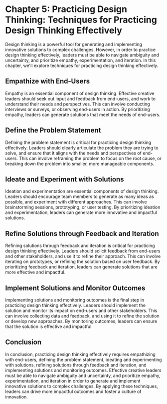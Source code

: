 Chapter 5: Practicing Design Thinking: Techniques for Practicing Design Thinking Effectively
============================================================================================

Design thinking is a powerful tool for generating and implementing innovative solutions to complex challenges. However, in order to practice design thinking effectively, leaders must be able to navigate ambiguity and uncertainty, and prioritize empathy, experimentation, and iteration. In this chapter, we'll explore techniques for practicing design thinking effectively.

Empathize with End-Users
------------------------

Empathy is an essential component of design thinking. Effective creative leaders should seek out input and feedback from end-users, and work to understand their needs and perspectives. This can involve conducting interviews or surveys, or observing end-users in action. By prioritizing empathy, leaders can generate solutions that meet the needs of end-users.

Define the Problem Statement
----------------------------

Defining the problem statement is critical for practicing design thinking effectively. Leaders should clearly articulate the problem they are trying to solve, and ensure that it aligns with the needs and perspectives of end-users. This can involve reframing the problem to focus on the root cause, or breaking down the problem into smaller, more manageable components.

Ideate and Experiment with Solutions
------------------------------------

Ideation and experimentation are essential components of design thinking. Leaders should encourage team members to generate as many ideas as possible, and experiment with different approaches. This can involve brainstorming sessions, prototyping, or user testing. By prioritizing ideation and experimentation, leaders can generate more innovative and impactful solutions.

Refine Solutions through Feedback and Iteration
-----------------------------------------------

Refining solutions through feedback and iteration is critical for practicing design thinking effectively. Leaders should solicit feedback from end-users and other stakeholders, and use it to refine their approach. This can involve iterating on prototypes, or refining the solution based on user feedback. By prioritizing feedback and iteration, leaders can generate solutions that are more effective and impactful.

Implement Solutions and Monitor Outcomes
----------------------------------------

Implementing solutions and monitoring outcomes is the final step in practicing design thinking effectively. Leaders should implement the solution and monitor its impact on end-users and other stakeholders. This can involve collecting data and feedback, and using it to refine the solution or develop new approaches. By monitoring outcomes, leaders can ensure that the solution is effective and impactful.

Conclusion
----------

In conclusion, practicing design thinking effectively requires empathizing with end-users, defining the problem statement, ideating and experimenting with solutions, refining solutions through feedback and iteration, and implementing solutions and monitoring outcomes. Effective creative leaders must be able to navigate ambiguity and uncertainty, and prioritize empathy, experimentation, and iteration in order to generate and implement innovative solutions to complex challenges. By applying these techniques, leaders can drive more impactful outcomes and foster a culture of innovation.
